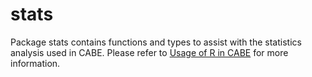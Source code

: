 # stats

Package stats contains functions and types to assist with the statistics
analysis used in CABE. Please refer to
[Usage of R in CABE](https://docs.google.com/document/d/1FaVWQXNGE-rSXh3G9XRKlZqcCCiKE1laSzHeqNQoA6s/edit#)
for more information.
